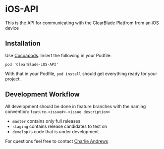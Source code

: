 iOS-API
=======

This is the API for communicating with the ClearBlade Platfrom from an iOS device

Installation
------------

Use [Cocoapods](http://cocoapods.org/). Insert the following in your Podfile:

    pod 'ClearBlade-iOS-API'

With that in your Podfile, `pod install` should get everything ready for your
project.

Development Workflow
--------------------

All development should be done in feature branches with the naming convention: `feature-<issue#>-<issue description>`

* `master` contains only full releases
* `staging` contains release candidates to test on
* `develop` is code that is under development

For questions feel free to contact [Charlie Andrews](candrews@clearblade.com)
